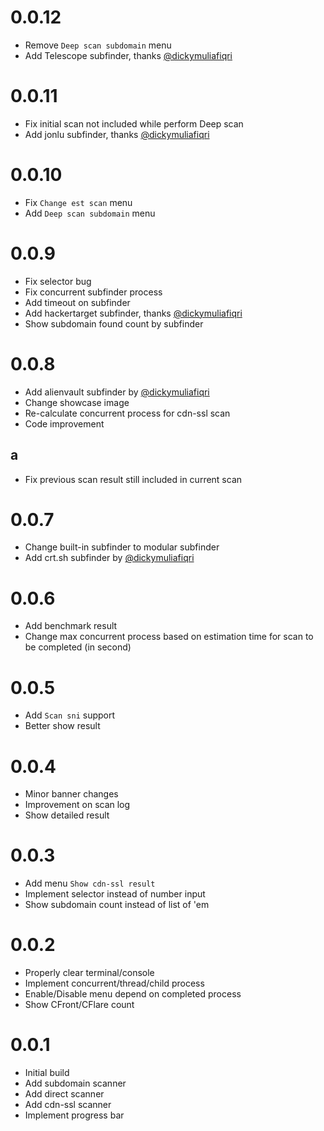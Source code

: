 # 0.0.12

- Remove `Deep scan subdomain` menu
- Add Telescope subfinder, thanks [@dickymuliafiqri](https://github.com/dickymuliafiqri)

# 0.0.11

- Fix initial scan not included while perform Deep scan
- Add jonlu subfinder, thanks [@dickymuliafiqri](https://github.com/dickymuliafiqri)

# 0.0.10

- Fix `Change est scan` menu
- Add `Deep scan subdomain` menu

# 0.0.9

- Fix selector bug
- Fix concurrent subfinder process
- Add timeout on subfinder
- Add hackertarget subfinder, thanks [@dickymuliafiqri](https://github.com/dickymuliafiqri)
- Show subdomain found count by subfinder

# 0.0.8

- Add alienvault subfinder by [@dickymuliafiqri](https://github.com/dickymuliafiqri)
- Change showcase image
- Re-calculate concurrent process for cdn-ssl scan
- Code improvement

## a

- Fix previous scan result still included in current scan

# 0.0.7

- Change built-in subfinder to modular subfinder
- Add crt.sh subfinder by [@dickymuliafiqri](https://github.com/dickymuliafiqri)

# 0.0.6

- Add benchmark result
- Change max concurrent process based on estimation time for scan to be completed (in second)

# 0.0.5

- Add `Scan sni` support
- Better show result

# 0.0.4

- Minor banner changes
- Improvement on scan log
- Show detailed result

# 0.0.3

- Add menu `Show cdn-ssl result`
- Implement selector instead of number input
- Show subdomain count instead of list of 'em

# 0.0.2

- Properly clear terminal/console
- Implement concurrent/thread/child process
- Enable/Disable menu depend on completed process
- Show CFront/CFlare count

# 0.0.1

- Initial build
- Add subdomain scanner
- Add direct scanner
- Add cdn-ssl scanner
- Implement progress bar

